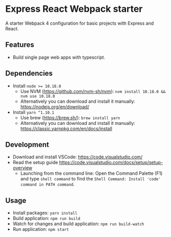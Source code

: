 # Express React Webpack starter
A starter Webpack 4 configuration for basic projects with Express and React.

## Features
- Build single page web apps with typescript.

## Dependencies
- Install `node >= 10.18.0`
    - Use NVM (https://github.com/nvm-sh/nvm): `nvm install 10.18.0 && nvm use 10.18.0`
    - Alternatively you can download and install it manually: https://nodejs.org/en/download/
- Install `yarn ^1.10.1`
    - Use brew (https://brew.sh/): `brew install yarn`
    - Alternatively you can download and install it manually: https://classic.yarnpkg.com/en/docs/install

## Development
- Download and install VSCode: https://code.visualstudio.com/
- Read the setup guide https://code.visualstudio.com/docs/setup/setup-overview
    - Launching from the command line: Open the Command Palette (F1) and type `shell command` to find the `Shell Command: Install 'code' command in PATH command`.

## Usage
- Install packages: `yarn install`
- Build application: `npm run build`
- Watch for changes and build application: `npm run build-watch`
- Run application: `npm start`
